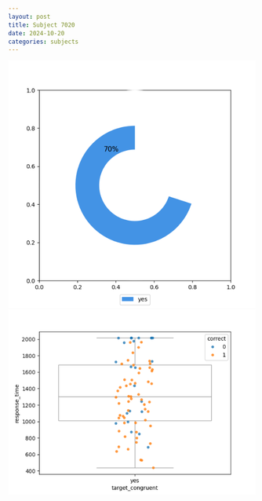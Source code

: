 ```yaml
---
layout: post
title: Subject 7020
date: 2024-10-20
categories: subjects
---
```


![](data/7020/run-9/7020_accuracy_target_congruence.png)
![](data/7020/run-9/7020_rt_congruence.png)
